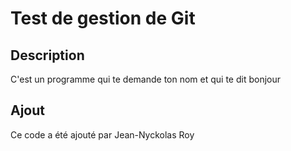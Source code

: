 # Test de gestion de Git

## Description

C'est un programme qui te demande ton nom et qui te dit bonjour

## Ajout

Ce code a été ajouté par Jean-Nyckolas Roy
